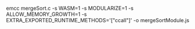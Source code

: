 emcc mergeSort.c -s WASM=1 -s MODULARIZE=1 -s ALLOW_MEMORY_GROWTH=1 -s EXTRA_EXPORTED_RUNTIME_METHODS='["ccall"]' -o mergeSortModule.js
